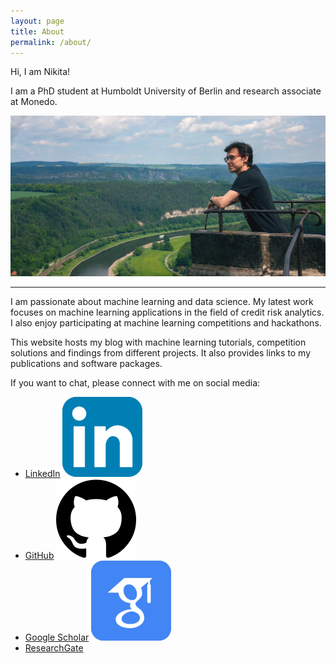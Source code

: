 ```yaml
---
layout: page
title: About
permalink: /about/
---
```


Hi, I am Nikita!

I am a PhD student at Humboldt University of Berlin and research associate at Monedo. 

![photo](../images/photo.jpg)

---

I am passionate about machine learning and data science. My latest work focuses on machine learning applications in the field of credit risk analytics. I also enjoy participating at machine learning competitions and hackathons.

This website hosts my blog with machine learning tutorials, competition solutions and findings from different projects. It also provides links to my publications and software packages.

If you want to chat, please connect with me on social media:

<ul>
  <li><a href="https://www.linkedin.com/in/kozodoi">LinkedIn</a> <img alt="" src="../images/social/linkedin.png" class="lazyload" /></a></li>
  <li><a href="https://github.com/kozodoi">GitHub</a> <img alt="" src="../images/social/github.png" class="lazyload" /></a></li>
  <li><a href="https://scholar.google.com/citations?user=58tMuD0AAAAJ&amp;hl=en">Google Scholar</a> <img alt="" src="../images/social/scholar.png" class="lazyload" /></a></li>
  <li><a href="https://www.researchgate.net/profile/Nikita_Kozodoi">ResearchGate</a> <img alt="" src="../images/social/reseacrhgate.png" class="lazyload" /></a></li>
</ul>